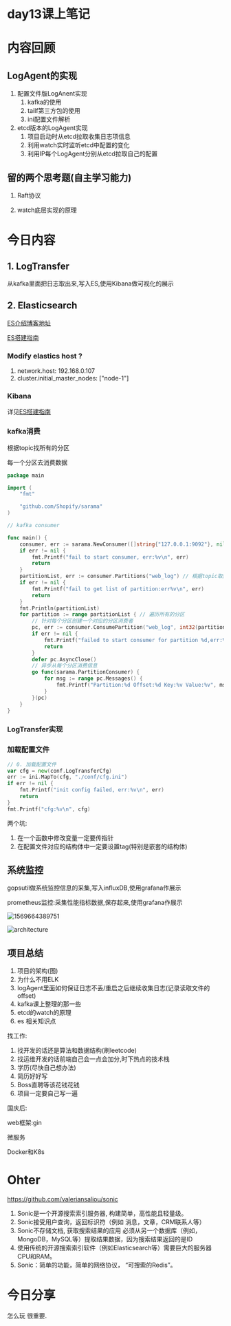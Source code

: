 # day13课上笔记



# 内容回顾

## LogAgent的实现

1. 配置文件版LogAnent实现
   1. kafka的使用
   2. tailf第三方包的使用
   3. ini配置文件解析
2. etcd版本的LogAgent实现
   1. 项目启动时从etcd拉取收集日志项信息
   2. 利用watch实时监听etcd中配置的变化
   3. 利用IP每个LogAgent分别从etcd拉取自己的配置

## 留的两个思考题(自主学习能力)

1. Raft协议

2. watch底层实现的原理

# 今日内容

## 1. LogTransfer

从kafka里面把日志取出来,写入ES,使用Kibana做可视化的展示

## 2. Elasticsearch

[ES介绍博客地址](https://www.liwenzhou.com/posts/Go/go_elasticsearch/)

[ES搭建指南](https://docs.qq.com/doc/DTmZxQUdHeFRXU2dP)



### Modify elastics host ?

1. network.host: 192.168.0.107
2. cluster.initial_master_nodes: ["node-1"]

### Kibana

详见[ES搭建指南](https://docs.qq.com/doc/DTmZxQUdHeFRXU2dP)

### kafka消费

根据topic找所有的分区

每一个分区去消费数据

```go
package main

import (
	"fmt"

	"github.com/Shopify/sarama"
)

// kafka consumer

func main() {
	consumer, err := sarama.NewConsumer([]string{"127.0.0.1:9092"}, nil)
	if err != nil {
		fmt.Printf("fail to start consumer, err:%v\n", err)
		return
	}
	partitionList, err := consumer.Partitions("web_log") // 根据topic取到所有的分区
	if err != nil {
		fmt.Printf("fail to get list of partition:err%v\n", err)
		return
	}
	fmt.Println(partitionList)
	for partition := range partitionList { // 遍历所有的分区
		// 针对每个分区创建一个对应的分区消费者
		pc, err := consumer.ConsumePartition("web_log", int32(partition), sarama.OffsetNewest)
		if err != nil {
			fmt.Printf("failed to start consumer for partition %d,err:%v\n", partition, err)
			return
		}
		defer pc.AsyncClose()
		// 异步从每个分区消费信息
		go func(sarama.PartitionConsumer) {
			for msg := range pc.Messages() {
				fmt.Printf("Partition:%d Offset:%d Key:%v Value:%v", msg.Partition, msg.Offset, msg.Key, msg.Value)
			}
		}(pc)
	}
}
```

### LogTransfer实现

### 加载配置文件

```go
// 0. 加载配置文件
var cfg = new(conf.LogTransferCfg)
err := ini.MapTo(cfg, "./conf/cfg.ini")
if err != nil {
	fmt.Printf("init config failed, err:%v\n", err)
	return
}
fmt.Printf("cfg:%v\n", cfg)
```

两个坑:

1. 在一个函数中修改变量一定要传指针
2. 在配置文件对应的结构体中一定要设置tag(特别是嵌套的结构体)





## 系统监控

gopsutil做系统监控信息的采集,写入influxDB,使用grafana作展示

prometheus监控:采集性能指标数据,保存起来,使用grafana作展示

![1569664389751](/home/dart/DoThinking/GoSpace/Summary/come/day13/day13.assets/1569664389751.png)



![architecture](/home/dart/DoThinking/GoSpace/Summary/come/day13/day13.assets/architecture.png)

## 项目总结

1. 项目的架构(图)
2. 为什么不用ELK
3. logAgent里面如何保证日志不丢/重启之后继续收集日志(记录读取文件的offset)
4. kafka课上整理的那一些
5. etcd的watch的原理
6. es 相关知识点



找工作:

1. 找开发的话还是算法和数据结构(刷leetcode)
2. 找运维开发的话前端自己会一点会加分,时下热点的技术栈
3. 学历(尽快自己想办法)
4. 简历好好写
5. Boss直聘等该花钱花钱
6. 项目一定要自己写一遍



国庆后:

web框架:gin

微服务

Docker和K8s



# Ohter

https://github.com/valeriansaliou/sonic

1. Sonic是一个开源搜索索引服务器, 构建简单，高性能且轻量级。
2. Sonic接受用户查询，返回标识符（例如 消息，文章，CRM联系人等）
3.  Sonic不存储文档, 获取搜索结果的应用 必须从另一个数据库（例如，MongoDB，MySQL等）提取结果数据，因为搜索结果返回的是ID
4. 使用传统的开源搜索索引软件（例如Elasticsearch等）需要巨大的服务器CPU和RAM。
5. Sonic：简单的功能，简单的网络协议， “可搜索的Redis”。

# 今日分享

怎么玩 很重要.